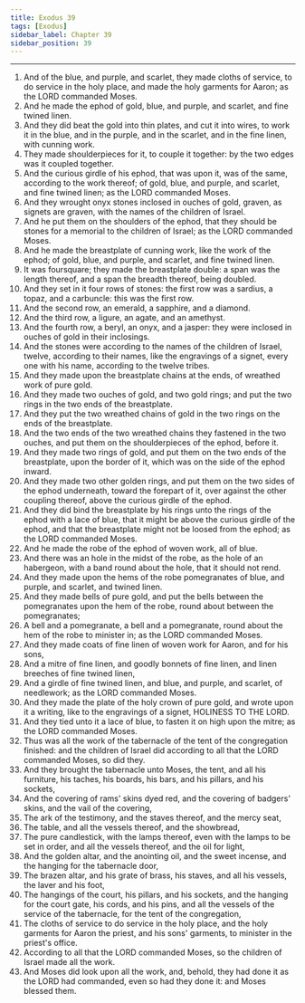 ```yaml
---
title: Exodus 39
tags: [Exodus]
sidebar_label: Chapter 39
sidebar_position: 39
---
```


---
1. And of the blue, and purple, and scarlet, they made cloths of service, to do service in the holy place, and made the holy garments for Aaron; as the LORD commanded Moses.
2. And he made the ephod of gold, blue, and purple, and scarlet, and fine twined linen.
3. And they did beat the gold into thin plates, and cut it into wires, to work it in the blue, and in the purple, and in the scarlet, and in the fine linen, with cunning work.
4. They made shoulderpieces for it, to couple it together: by the two edges was it coupled together.
5. And the curious girdle of his ephod, that was upon it, was of the same, according to the work thereof; of gold, blue, and purple, and scarlet, and fine twined linen; as the LORD commanded Moses.
6. And they wrought onyx stones inclosed in ouches of gold, graven, as signets are graven, with the names of the children of Israel.
7. And he put them on the shoulders of the ephod, that they should be stones for a memorial to the children of Israel; as the LORD commanded Moses.
8. And he made the breastplate of cunning work, like the work of the ephod; of gold, blue, and purple, and scarlet, and fine twined linen.
9. It was foursquare; they made the breastplate double: a span was the length thereof, and a span the breadth thereof, being doubled.
10. And they set in it four rows of stones: the first row was a sardius, a topaz, and a carbuncle: this was the first row.
11. And the second row, an emerald, a sapphire, and a diamond.
12. And the third row, a ligure, an agate, and an amethyst.
13. And the fourth row, a beryl, an onyx, and a jasper: they were inclosed in ouches of gold in their inclosings.
14. And the stones were according to the names of the children of Israel, twelve, according to their names, like the engravings of a signet, every one with his name, according to the twelve tribes.
15. And they made upon the breastplate chains at the ends, of wreathed work of pure gold.
16. And they made two ouches of gold, and two gold rings; and put the two rings in the two ends of the breastplate.
17. And they put the two wreathed chains of gold in the two rings on the ends of the breastplate.
18. And the two ends of the two wreathed chains they fastened in the two ouches, and put them on the shoulderpieces of the ephod, before it.
19. And they made two rings of gold, and put them on the two ends of the breastplate, upon the border of it, which was on the side of the ephod inward.
20. And they made two other golden rings, and put them on the two sides of the ephod underneath, toward the forepart of it, over against the other coupling thereof, above the curious girdle of the ephod.
21. And they did bind the breastplate by his rings unto the rings of the ephod with a lace of blue, that it might be above the curious girdle of the ephod, and that the breastplate might not be loosed from the ephod; as the LORD commanded Moses.
22. And he made the robe of the ephod of woven work, all of blue.
23. And there was an hole in the midst of the robe, as the hole of an habergeon, with a band round about the hole, that it should not rend.
24. And they made upon the hems of the robe pomegranates of blue, and purple, and scarlet, and twined linen.
25. And they made bells of pure gold, and put the bells between the pomegranates upon the hem of the robe, round about between the pomegranates;
26. A bell and a pomegranate, a bell and a pomegranate, round about the hem of the robe to minister in; as the LORD commanded Moses.
27. And they made coats of fine linen of woven work for Aaron, and for his sons,
28. And a mitre of fine linen, and goodly bonnets of fine linen, and linen breeches of fine twined linen,
29. And a girdle of fine twined linen, and blue, and purple, and scarlet, of needlework; as the LORD commanded Moses.
30. And they made the plate of the holy crown of pure gold, and wrote upon it a writing, like to the engravings of a signet, HOLINESS TO THE LORD.
31. And they tied unto it a lace of blue, to fasten it on high upon the mitre; as the LORD commanded Moses.
32. Thus was all the work of the tabernacle of the tent of the congregation finished: and the children of Israel did according to all that the LORD commanded Moses, so did they.
33. And they brought the tabernacle unto Moses, the tent, and all his furniture, his taches, his boards, his bars, and his pillars, and his sockets,
34. And the covering of rams' skins dyed red, and the covering of badgers' skins, and the vail of the covering,
35. The ark of the testimony, and the staves thereof, and the mercy seat,
36. The table, and all the vessels thereof, and the showbread,
37. The pure candlestick, with the lamps thereof, even with the lamps to be set in order, and all the vessels thereof, and the oil for light,
38. And the golden altar, and the anointing oil, and the sweet incense, and the hanging for the tabernacle door,
39. The brazen altar, and his grate of brass, his staves, and all his vessels, the laver and his foot,
40. The hangings of the court, his pillars, and his sockets, and the hanging for the court gate, his cords, and his pins, and all the vessels of the service of the tabernacle, for the tent of the congregation,
41. The cloths of service to do service in the holy place, and the holy garments for Aaron the priest, and his sons' garments, to minister in the priest's office.
42. According to all that the LORD commanded Moses, so the children of Israel made all the work.
43. And Moses did look upon all the work, and, behold, they had done it as the LORD had commanded, even so had they done it: and Moses blessed them.